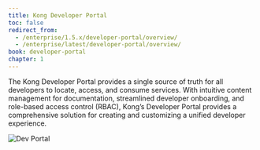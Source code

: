 ```yaml
---
title: Kong Developer Portal
toc: false
redirect_from:
  - /enterprise/1.5.x/developer-portal/overview/
  - /enterprise/latest/developer-portal/overview/
book: developer-portal
chapter: 1
---
```


The Kong Developer Portal provides a single source of truth for all developers
to locate, access, and consume services. With intuitive content management for
documentation, streamlined developer onboarding, and role-based access control
(RBAC), Kong’s Developer Portal provides a comprehensive solution for creating
and customizing a unified developer experience.

![Dev Portal](/assets/images/docs/dev-portal/dev-portal-homepage.png)
